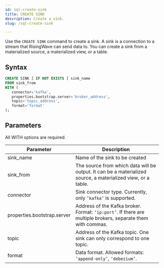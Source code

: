```yaml
---
id: sql-create-sink
title: CREATE SINK
description: Create a sink.
slug: /sql-create-sink

---
```

<head>
  <link rel="canonical" href="https://docs.risingwave.com/docs/current/sql-create-sink/" />
</head>

Use the `CREATE SINK` command to create a sink. A sink is a connection to a stream that RisingWave can send data to. You can create a sink from a materialized source, a materialized view, or a table.


## Syntax

```sql
CREATE SINK [ IF NOT EXISTS ] sink_name 
FROM sink_from
WITH (
   connector='kafka',
   properties.bootstrap.server='broker_address',
   topic='topic_address',
   format='format'
);
```

## Parameters

All WITH options are required.

|Parameter | Description|
|---|---|
|sink_name| Name of the sink to be created|
|sink_from| The source from which data will be output. It can be a materialized source, a materialized view, or a table.|
|connector| Sink connector type. Currently, only `‘kafka’` is supported.|
|properties.bootstrap.server|Address of the Kafka broker. Format: `‘ip:port’`. If there are multiple brokers, separate them with commas. |
|topic|Address of the Kafka topic. One sink can only correspond to one topic.|
|format	| Data format. Allowed formats: `‘append-only’`, `‘debezium’`.|

